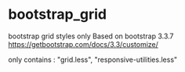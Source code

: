 # bootstrap_grid
bootstrap grid styles only
Based on bootstrap 3.3.7
https://getbootstrap.com/docs/3.3/customize/

only contains : 
    "grid.less",
    "responsive-utilities.less"
